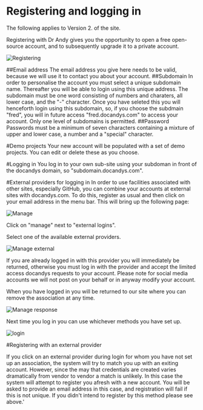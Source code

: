 Registering and logging in
===

The following applies to Version 2. of the site.

Registering with Dr Andy gives you the opportunity to open a free open-source account, and to subsequently upgrade it to a private account.

![Registering](Darl/Images/register.png)

##Email address
The email address you give here needs to be valid, because we will use it to contact you about your account.
##Subdomain
In order to personalise the account you must select a unique subdomain name. Thereafter you will be able to login using this unique address. 
The subdomain must be one word consisting of numbers and charaters, all lower case, and the "-" character. 
Once you have seleted this you will henceforth login using this subdomain, so, if you choose the subdmain "fred", you will in future
access "fred.docandys.com" to access your account. Only one level of subdomains is permitted.
##Password
Passwords must be a minimum of seven characters containing a mixture of upper and lower case, a number and a "special" character.

#Demo projects
Your new account will be populated with a set of demo projects. You can edit or delete these as you choose.

#Logging in 
You log in to your own sub-site using your subdoman in front of the docandys domain, so "subdomain.docandys.com".

#External providers for logging in
In order to use facilities associated with other sites, especially GitHub, you can combine your accounts at external sites with docandys.com.
To do this, register as usual and then click on your email address in the menu bar.
This will bring up the following page:

![Manage](Darl/Images/manage.png)

Click on "manage" next to "external logins".

Select one of the available external providers.

![Manage external](Darl/Images/manage_external.png)

If you are already logged in with this provider you will immediately be returned, otherwise you must log in with the provider and accept the limited access docandys requests to your account.
Please note for social media accounts we will not post on your behalf or in anyway modify your account.

When you have logged in you will be returned to our site where you can remove the association at any time.

![Manage response](Darl/Images/manage_response.png)

Next time you log in you can use whichever methods you have set up.

![login](Darl/Images/login.png)

#Registering with an external provider

If you click on an external provider during login for whom you have not set up an association, the system will try to match you up with an exiting account. However, since the may that credentials are created varies dramatically from vendor to vendor a match is unlikely.
In this case the system will attempt to register you afresh with a new account. You will be asked to provide an email address in this case, and registration will fail if this is not unique.
If you didn't intend to register by this method please see above.'

